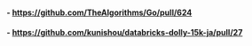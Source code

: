 
#### - https://github.com/TheAlgorithms/Go/pull/624

#### - https://github.com/kunishou/databricks-dolly-15k-ja/pull/27